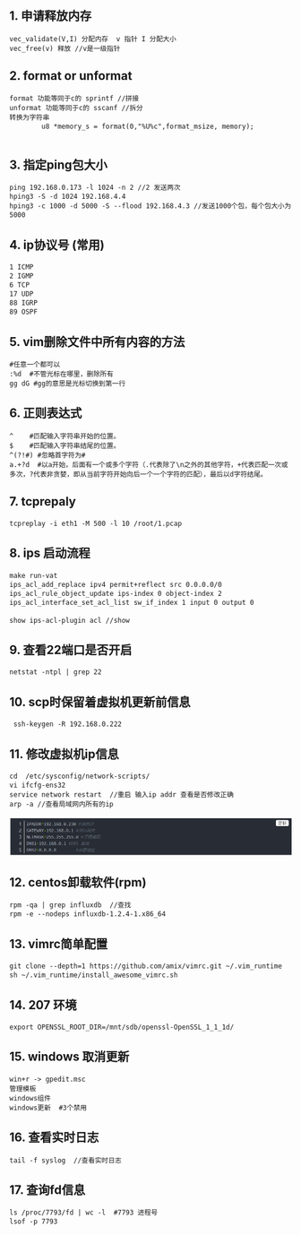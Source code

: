 ## 1.	申请释放内存

```shell
vec_validate(V,I) 分配内存  v 指针 I 分配大小
vec_free(v) 释放 //v是一级指针
```

## 2.	format or unformat

```shell
format 功能等同于c的 sprintf //拼接
unformat 功能等同于c的 sscanf //拆分
转换为字符串
		u8 *memory_s = format(0,"%U%c",format_msize, memory);
							
```

## 3.	指定ping包大小

```shell
ping 192.168.0.173 -l 1024 -n 2 //2 发送两次
hping3 -S -d 1024 192.168.4.4 
hping3 -c 1000 -d 5000 -S --flood 192.168.4.3 //发送1000个包，每个包大小为5000
```

## 4.	ip协议号 (常用)

```shell
1 ICMP
2 IGMP
6 TCP
17 UDP
88 IGRP
89 OSPF
```

## 5.	vim删除文件中所有内容的方法

```shell
#任意一个都可以
:%d  #不管光标在哪里，删除所有
gg dG #gg的意思是光标切换到第一行
```

## 6.	正则表达式 

```shell
^    #匹配输入字符串开始的位置。
$    #匹配输入字符串结尾的位置。
^(?!#) #忽略首字符为#
a.+?d  #以a开始，后面有一个或多个字符（.代表除了\n之外的其他字符，+代表匹配一次或多次，?代表非贪婪，即从当前字符开始向后一个一个字符的匹配），最后以d字符结尾。
```

## 7.	tcprepaly

```shell
tcpreplay -i eth1 -M 500 -l 10 /root/1.pcap
```

## 8.	ips 启动流程

```shell
make run-vat
ips_acl_add_replace ipv4 permit+reflect src 0.0.0.0/0
ips_acl_rule_object_update ips-index 0 object-index 2
ips_acl_interface_set_acl_list sw_if_index 1 input 0 output 0

show ips-acl-plugin acl //show
```

## 9.	查看22端口是否开启

```shell
netstat -ntpl | grep 22
```

## 10.	scp时保留着虚拟机更新前信息

```shell
 ssh-keygen -R 192.168.0.222
```

## 11.	修改虚拟机ip信息

```shell
cd  /etc/sysconfig/network-scripts/
vi ifcfg-ens32  
service network restart  //重启 输入ip addr 查看是否修改正确
arp -a //查看局域网内所有的ip
```

![1589274343205](assets/1589274343205.png)

## 12.	centos卸载软件(rpm)

```shell
rpm -qa | grep influxdb  //查找
rpm -e --nodeps influxdb-1.2.4-1.x86_64 
```

## 13.	vimrc简单配置

```shell
git clone --depth=1 https://github.com/amix/vimrc.git ~/.vim_runtime
sh ~/.vim_runtime/install_awesome_vimrc.sh
```

## 14.	207 环境

```shell
export OPENSSL_ROOT_DIR=/mnt/sdb/openssl-OpenSSL_1_1_1d/

```

## 15.	windows 取消更新

```shell
win+r -> gpedit.msc
管理模板
windows组件
windows更新  #3个禁用
```

## 16.	查看实时日志

```shell
tail -f syslog  //查看实时日志
```

## 17.	查询fd信息

```shell
ls /proc/7793/fd | wc -l  #7793 进程号
lsof -p 7793
```

































